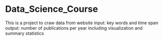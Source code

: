 # Data_Science_Course

This is a project to craw data from website
input: key words and time span 
output: number of publications per year including visualization and summary statistics
